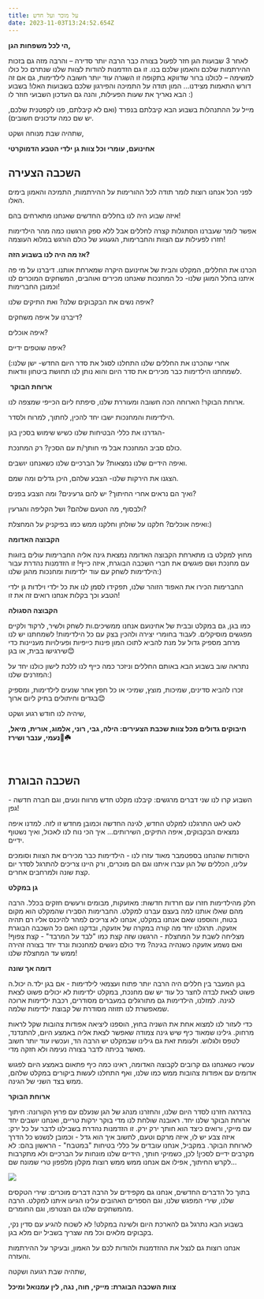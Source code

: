 ```yaml
---
title: על מוכר ועל חדש
date: 2023-11-03T13:24:52.654Z
---
```

**הי לכל משפחות הגן,**

לאחר 3 שבועות הגן חזר לפעול בצורה כבר הרבה יותר סדירה – והרבה מזה גם בזכות ההירתמות שלכם והאמון שלכם בנו. זו גם הזדמנות להודות לצוות שלנו שנתרם כל כולו למשימה – לכולנו ברור שדווקא בתקופה זו השגרה עוד יותר חשובה לילדימות, גם אם זה דורש התאמות מצידנו... המון תודה על התמיכה והפירגון שלכם בשבועות האלו! בשבוע הבא נאריך את שעות הפעילות, והנה גם העדכון השבועי חוזר לו :)

מייל על ההתנהלות בשבוע הבא קיבלתם בנפרד (ואם לא קיבלתם, פנו לקפטנית שלכם, יש שם כמה עדכונים חשובים).

שתהיה שבת מנוחה ושקט,

**אחינועם, עומרי וכל צוות גן ילדי הטבע הדמוקרטי**

## **השכבה הצעירה**

לפני הכל אנחנו רוצות לומר תודה לכל ההורימות על ההירתמות, התמיכה והאמון בימים האלו.

איזה שבוע היה לנו בחללים החדשים שאנחנו מתארחים בהם!

אפשר לומר שעברנו הסתגלות קצרה לחללים אבל ללא ספק הרגשנו כמה מהר הילדימות חזרו לפעילות עם הצוות והחברימות, הגעגוע של כולם הורגש במלוא העוצמה!

**אז מה היה לנו בשבוע הזה?**

הכרנו את החללים, המקלט והבית של אחינועם היקרה שמארחת אותנו. דיברנו על מי פה איתנו בחלל המוגן שלנו- כל המחנכות שאנחנו מכירים ואוהבים, המשחקים המוכרים לנו וכמובן החברימות!

איפה נשים את הבקבוקים שלנו? ואת התיקים שלנו?

דיברנו על איפה משחקים? 

איפה אוכלים?

איפה שוטפים ידיים?

אחרי שהכרנו את החללים שלנו התחלנו לסגל את סדר היום החדש- ישן שלנו:) לשמחתנו הילדימות כבר מכירים את סדר היום והוא נותן לנו תחושת ביטחון וודאות.

 **ארוחת הבוקר**

ארוחת הבוקר! הארוחה הכה חשובה ומעוררת שלנו, סיפתח ליום הכייפי שמצפה לנו.

הילדימות והמחנכות ישבו יחד להכין, לחתוך, למרוח ולסדר.

הגדרנו את כללי הבטיחות שלנו כשיש שימוש בסכין בגן-

כולם סביב המחנכת אבל מי חותך/ת עם הסכין? רק המחנכת.

ואיפה הידיים שלנו נמצאות? על הברכיים שלנו כשאנחנו יושבים.

הצגנו את הירקות שלנו- הצבע שלהם, היכן גדלים ומה שמם.

ואיך הם נראים אחרי החיתוך? יש להם גרעינים? ומה הצבע בפנים?

ולבסוף, מה הטעם שלהם? ושל הקליפה והגרעין?

ואיפה אוכלים? חלקנו על שולחן וחלקנו ממש כמו בפיקניק על המחצלת:)

**הקבוצה האדומה**

מחוץ למקלט בו מתארחת הקבוצה האדומה נמצאת גינה אליה החברימות עולים בזוגות עם מחנכת ושם פוגשים את חברי השכבה הבוגרת, איזה כייף! זו הזדמנות נהדרת עבור הילדימות לשחק עם עוד ילדימות ומחנכות מהגן שלנו:)

החברימות הכירו את האפוד הזוהר שלנו, תפקידו לסמן לנו את כל ילדי וילדות גן ילדי הטבע וכך בקלות אנחנו רואים זה את זו!

**הקבוצה הסגולה**

כמו בגן, גם במקלט ובבית של אחינועם אנחנו ממשיכים.ות לשחק ולשיר, לרקוד ולקיים מפגשים מוסיקלים. לעבוד בחומרי יצירה ולהכין בצק עם כל הילדימות! לשמחתנו יש לנו מרחב מספיק גדול על מנת להביא לתוכו המון פינות כייפיות ופעילויות מעניינות כדי שירגישו בבית, או בגן😊

נתראה שוב בשבוע הבא באותם החללים וניזכר כמה כייף לנו ללכת לישון כולנו יחד על המזרנים שלנו:)

זכרו להביא סדינים, שמיכות, מוצץ, שמיכי או כל חפץ אחר שנעים לילדימות, ומספיק בגדים וחיתולים בתיק ליום ארוך😊

שיהיה לנו חודש רגוע ושקט, 

**חיבוקים גדולים מכל צוות שכבת הצעירים: הילה, גבי, רוני, אלמוג, אורית, מיאל, נעמי, ענבר ושירז🌈☘️**

 

## **השכבה הבוגרת**

השבוע קרו לנו שני דברים מרגשים: קיבלנו מקלט חדש מרווח ונעים, וגם חברה חדשה - גפן!

לאט לאט התרגלנו למקלט החדש, לגינה החדשה וכמובן מחדש זו לזה. למדנו איפה נמצאים הבקבוקים, איפה התיקים, השירותים… איך הכי נוח לנו לאכול, ואיך נשטוף ידיים.

היסודות שהנחנו בספטמבר מאוד עזרו לנו - הילדימות כבר מכירים את הצוות וסומכים עלינו, הכללים של הגן עברו איתנו וגם הם מוכרים, ורק היינו צריכים להתרגל לסדר יום קצת שונה ולמרחבים אחרים.

**גן במקלט**

חלק מהילדימות חזרו עם חרדות חדשות: מאזעקות, מבומים ורעשים חזקים בכלל. הרבה מהם שאלו אותנו למה בעצם עברנו למקלט. החברימות הסבירו שהמקלט הוא מקום בטוח, והוספנו שאם אנחנו במקלט, אנחנו לא צריכים למהר להיכנס אליו רם תהיה אזעקה. תרגלנו יחד מה קורה במקרה של אזעקה, ובדקנו האם כל השכבה הבוגרת מצליחה לשבת על המחצלת - הרגשנו שזה קצת כמו "לבד על המרבד" - קצת צפוף! ואם נשמע אזעקה כשנהיה בגינה? מיד כולם ניגשים למחנכות ונרד יחד בצורה זהירה ממש עד המחצלת שלנו!

**דומה אך שונה**

בגן המעבר בין חללים היה הרבה יותר פתוח ועצמאי לילדימות - אם בגן ילד.ה יכול.ה פשוט לצאת לבדה לחצר כל עוד יש שם מחנכת, במקלט ילדימות לא יכולים פשוט לצאת לגינה. למזלנו, הילדימות גם מתורגלים במעברים מסודרים, רכבת ילדימות ארוכה שמאפשרת לנו תזוזה מסודרת של קבוצת ילדימות שלמה. 

כדי לעזור לנו למצוא אחת את השניה בחוץ, הוספנו ליציאה אפודות צהובות שקל לראות מרחוק. גילינו שמאוד כיף שיש גינה צמודה שאפשר לצאת אליה באמצע היום, להתנדנד, לטפס ולגלוש. ולעומת זאת גם גילינו שבמקלט יש הרבה הד, ועכשיו עוד יותר חשוב מאשר בכיתה לדבר בצורה נעימה ולא חזקה מדי. 

עכשיו כשאנחנו גם קרובים לקבוצה האדומה, ראינו כמה כיף פתאום באמצע היום לפגוש אדומים עם אפודות צהובות ממש כמו שלנו, ואף התחלנו לעשות ביקורים במקלט שלהם, ממש בצד השני של הגינה.

**ארוחת הבוקר**

בהדרגה חזרנו לסדר היום שלנו, והחזרנו מנהג של הגן שנעלם עם פרוץ הקורונה: חיתוך ארוחת הבוקר שלנו יחד. ראובנה שולחת לנו מדי בוקר ירקות טריים, ואנחנו יושבים יחד עם מייקי, ורואים כיצד הוא חותך ירק ירק. זו הזדמנות נהדרת בשבילנו לדבר על כל ירק: איזה צבע יש לו, איזה מרקם וטעם, לחשוב איך הוא גדל - וכמובן לנשנש כל הדרך לארוחת הבוקר. במקביל, אנחנו עובדים על כללי בטיחות "במטבח" - הראשון בהם: לא מקרבים ידיים לסכין! לכן, כשמיקי חותך, הידיים שלנו מונחות על הברכיים ולא מתקרבות לקרש החיתוך, אפילו אם אנחנו ממש ממש רוצות מקלון מלפפון טרי שמונח שם…

![](/assets/pics/uploads/ירקות.jpg)

בתוך כל הדברים החדשים, אנחנו גם מקפידים על הרבה דברים מוכרים: שירי הטקסים שלנו, שירי המפגש שלנו, וגם הספרים האהובים עלינו הגיעו איתנו למקלט. הרבה מהמשחקים שלנו גם הצטרפו, וגם החומרים.

בשבוע הבא נתרגל גם להארכת היום ולשינה במקלט! לא לשכוח להגיע עם סדין נקי, בקבוקים מלאים וכל מה שצריך בשביל יום מלא בגן.

אנחנו רוצות גם לנצל את ההזדמנות ולהודות לכם על האמון, ובעיקר על ההירתמות והעזרה.

שתהיה שבת רגועה ושקטה,

**צוות השכבה הבוגרת: מייקי, חוה, נגה, לין עמנואל ומיכל**